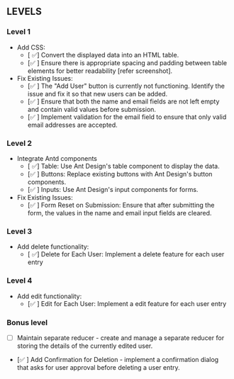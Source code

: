 ## LEVELS

### Level 1 
- Add CSS:
	- [ ✅] Convert the displayed data into an HTML table.
	- [✅ ] Ensure there is appropriate spacing and padding between table elements for better readability [refer screenshot].
- Fix Existing Issues:
	- [✅ ] The "Add User" button is currently not functioning. Identify the issue and fix it so that new users can be added.
	- [✅ ] Ensure that both the name and email fields are not left empty and contain valid values before submission.
	- [✅ ] Implement validation for the email field to ensure that only valid email addresses are accepted.
### Level 2
- Integrate Antd components
	- [ ✅] Table: Use Ant Design's table component to display the data.
	- [✅ ] Buttons: Replace existing buttons with Ant Design's button components.
	- [✅ ] Inputs: Use Ant Design's input components for forms.
- Fix Existing Issues: 
	- [✅ ] Form Reset on Submission: Ensure that after submitting the form, the values in the name and email input fields are cleared.

### Level 3
- Add delete functionality:
	- [ ✅] Delete for Each User: Implement a delete feature for each user entry

### Level 4
- Add edit functionality:
	- [✅ ] Edit for Each User: Implement a edit feature for each user entry


### Bonus level
- [ ] Maintain separate reducer - create and manage a separate reducer for storing the details of the currently edited user.
- [✅ ] Add Confirmation for Deletion - implement a confirmation dialog that asks for user approval before deleting a user entry.
